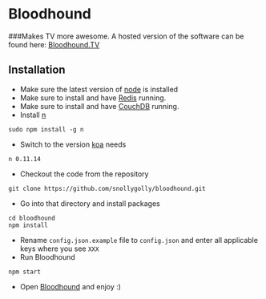 # Bloodhound
###Makes TV more awesome.
A hosted version of the software can be found here: [Bloodhound.TV](http://bloodhound.tv)

## Installation
- Make sure the latest version of [node](http://nodejs.org/) is installed
- Make sure to install and have [Redis](http://redis.io/) running.
- Make sure to install and have [CouchDB](http://couchdb.apache.org/) running.
- Install [n](https://www.npmjs.com/package/n)

```
sudo npm install -g n
```
- Switch to the version [koa](http://koajs.com/) needs

```
n 0.11.14
```
- Checkout the code from the repository

```
git clone https://github.com/snollygolly/bloodhound.git
```
- Go into that directory and install packages

```
cd bloodhound
npm install
```
- Rename ```config.json.example``` file to ```config.json``` and enter all applicable keys where you see ```XXX```
- Run Bloodhound

```
npm start
```
- Open [Bloodhound](http://127.0.0.1:3000) and enjoy :)
